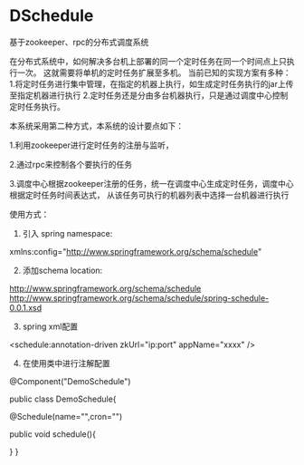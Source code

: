 # DSchedule
基于zookeeper、rpc的分布式调度系统


在分布式系统中，如何解决多台机上部署的同一个定时任务在同一个时间点上只执行一次。
这就需要将单机的定时任务扩展至多机。
当前已知的实现方案有多种：
 1.将定时任务进行集中管理，在指定的机器上执行，如生成定时任务执行的jar上传至指定机器进行执行
 2.定时任务还是分由多台机器执行，只是通过调度中心控制定时任务执行。

本系统采用第二种方式，本系统的设计要点如下：
  
  1.利用zookeeper进行定时任务的注册与监听，
 
  2.通过rpc来控制各个要执行的任务
  
  3.调度中心根据zookeeper注册的任务，统一在调度中心生成定时任务，调度中心根据定时任务时间表达式，
 从该任务可执行的机器列表中选择一台机器进行执行

使用方式：
 
1. 引入 spring namespace:
     
xmlns:config="http://www.springframework.org/schema/schedule"

2. 添加schema location:
    
http://www.springframework.org/schema/schedule
     http://www.springframework.org/schema/schedule/spring-schedule-0.0.1.xsd

3. spring xml配置

<!-- 开启@Schedule注解,并注册至zookeeper中-->
<schedule:annotation-driven zkUrl="ip:port" appName="xxxx" />

4.  在使用类中进行注解配置


@Component("DemoSchedule")

public class DemoSchedule{


   @Schedule(name="",cron="")
   
   public void schedule(){

   }
}

